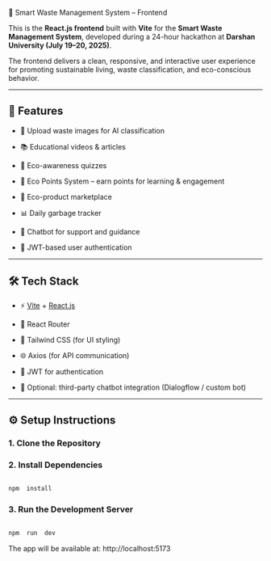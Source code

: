 
🌿 Smart Waste Management System – Frontend

  

This is the **React.js frontend** built with **Vite** for the **Smart Waste Management System**, developed during a 24-hour hackathon at **Darshan University (July 19–20, 2025)**.

  

The frontend delivers a clean, responsive, and interactive user experience for promoting sustainable living, waste classification, and eco-conscious behavior.

  

---

  

##  🚀 Features

  

- 📸 Upload waste images for AI classification

- 📚 Educational videos & articles

- 🧠 Eco-awareness quizzes

- 🌱 Eco Points System – earn points for learning & engagement

- 🛒 Eco-product marketplace

- 📊 Daily garbage tracker

- 💬 Chatbot for support and guidance

- 🔐 JWT-based user authentication

  

---

  

##  🛠️ Tech Stack

  

- ⚡️ [Vite](https://vitejs.dev/) + [React.js](https://reactjs.org/)

- 🧾 React Router

- 🎨 Tailwind CSS (for UI styling)

- 🌐 Axios (for API communication)

- 🔐 JWT for authentication

- 💬 Optional: third-party chatbot integration (Dialogflow / custom bot)

  

---

  

##  ⚙️ Setup Instructions

  

###  1. Clone the Repository

  

###  2. Install Dependencies

```bash

npm  install

```

  

###  3. Run the Development Server

  

```bash

npm  run  dev

```

  

The app will be available at: http://localhost:5173